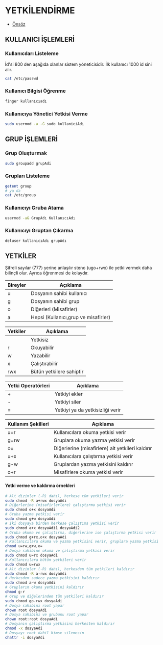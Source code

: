 # YETKİLENDİRME

- [Önsöz](https://github.com/yeniceri1453/Linux)

## KULLANICI İŞLEMLERİ
### Kullanıcıları Listeleme

İd'si 800 den aşağıda olanlar sistem yöneticisidir. İlk kullanıcı 1000 id sini alır.

```bash
cat /etc/passwd
```

### Kullanıcı Bilgisi Öğrenme

```bash
finger kullanıcıadı
```

### Kullanıcıya Yönetici Yetkisi Verme

```bash
sudo usermod -a -G sudo kullaniciAdi
```

## GRUP İŞLEMLERİ
### Grup Oluşturmak

```bash
sudo groupadd grupAdi
```

### Grupları Listeleme

```bash
getent group
# ya da
cat /etc/group
```

### Kullanıcıyı Gruba Atama

```bash
usermod -aG GrupAdı KullanıcıAdı
```

### Kullanıcıyı Gruptan Çıkarma

```bash
deluser kullanıcıAdı grupAdı
```

## YETKİLER

Şifreli sayılar (777) yerine anlaşılır steno (ugo+rwx) ile yetki vermek daha bilinçli olur. Ayrıca öğrenmesi de kolaydır.

| Bireyler | Açıklama |
| ---- | ---- |
| u | Dosyanın sahibi kullanıcı |
| g | Dosyanın sahibi grup |
| o | Diğerleri (Misafirler) |
| a | Hepsi (Kullanıcı,grup ve misafirler) |

| Yetkiler | Açıklama |
| ---- | ---- |
| 	  | Yetkisiz |
| r   | Okuyabilir |
| w   | Yazabilir |
| x   | Çalıştırabilir |
| rwx | Bütün yetkilere sahiptir |

| Yetki Operatörleri | Açıklama |
| ---- | ---- |
| + | Yetkiyi ekler |
| - | Yetkiyi siler |
| = | Yetkiyi ya da yetkisizliği verir |

| Kullanım Şekilleri | Açıklama |
| ---- | ---- |
| u=r  | Kullanıcılara okuma yetkisi verir |
| g=rw | Gruplara okuma yazma yetkisi verir |
| o=   | Diğerlerine (misafirlere) ait yetkileri kaldırır |
| u+x  | Kullanıcılara çalıştırma yetkisi verir |
| g-w  | Gruplardan yazma yetkisini kaldırır |
| o+r  | Misafirlere okuma yetkisi verir |

#### Yetki verme ve kaldırma örnekleri

```bash
# Alt dizinler (-R) dahil, herkese tüm yetkileri verir
sudo chmod -R a+rwx dosyaAdi
# Diğerlerine (misafirlerlere) çalıştırma yetkisi verir
sudo chmod o+x dosyaAdi
# Gruba yazma yetkisi verir
sudo chmod g+w dosyaAdi
# İki dosyaya birden herkese çalıştıma yetkisi verir
sudo chmod a+x dosyaAdi1 dosyaAdi2
# Gruba okuma ve çalıştırma, diğerlerine ise çalıştırma yetkisi verir
sudo chmod g+rx,o+x dosyaAdi
# Kullanıcılara okuma ve yazma yetkisini verir, gruplara yazma yetkisi verir ve misafirlerin yetkilerini siler
chmod u=rw,g+w,o= 
# Dosya sahibine okuma ve çalıştırma yetkisi verir
sudo chmod u=rx dosyaAdi
# Kullanıcılara bütün yetkileri verir
sudo chmod u=rwx
# Alt dizinler (-R) dahil, herkesden tüm yetkileri kaldırır
sudo chmod -R a-rwx dosyaAdi
# Herkesden sadece yazma yetkisini kaldırır
sudo chmod a-w dosyaAdi
# Grupların okuma yetkisini kaldırır
chmod g-r
# Grup ve diğelerinden tüm yetkileri kaldırır
sudo chmod go-rwx dosyaAdi
# Dosya sahibini root yapar
chown root dosyaAdi
# Dosya sahibini ve grubunu root yapar
chown root:root dosyaAdi
# Dosyanın çalıştırma yetkisini herkesten kaldırır
chmod -x dosyaAdi
# Dosyayı root dahil kimse silemesin
chattr -i dosyaAdi 
```
